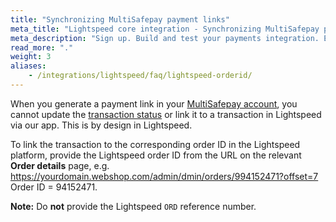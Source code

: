 ```yaml
---
title: "Synchronizing MultiSafepay payment links"
meta_title: "Lightspeed core integration - Synchronizing MultiSafepay payment links - MultiSafepay Docs"
meta_description: "Sign up. Build and test your payments integration. Explore our products and services. Use our API Reference, SDKs, and wrappers. Get support."
read_more: "."
weight: 3
aliases: 
    - /integrations/lightspeed/faq/lightspeed-orderid/
---
```


When you generate a payment link in your [MultiSafepay account](https://merchant.multisafepay.com), you cannot update the [transaction status](/api/multisafepay-statuses/) or link it to a transaction in Lightspeed via our app. This is by design in Lightspeed. 

To link the transaction to the corresponding order ID in the Lightspeed platform, provide the Lightspeed order ID from the URL on the relevant **Order details** page, e.g. https://yourdomain.webshop.com/admin/dmin/orders/994152471?offset=7 Order ID = 94152471.

**Note:** Do **not** provide the Lightspeed `ORD` reference number. 
